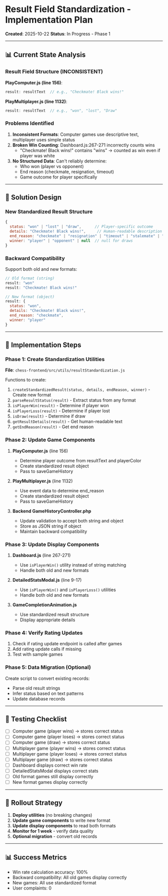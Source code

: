 # Result Field Standardization - Implementation Plan

**Created**: 2025-10-22
**Status**: In Progress - Phase 1

---

## 📊 Current State Analysis

### Result Field Structure (INCONSISTENT)

**PlayComputer.js (line 156)**:
```javascript
result: resultText  // e.g., "Checkmate! Black wins!"
```

**PlayMultiplayer.js (line 1132)**:
```javascript
result: resultText  // e.g., "won", "lost", "Draw"
```

### Problems Identified

1. **Inconsistent Formats**: Computer games use descriptive text, multiplayer uses simple status
2. **Broken Win Counting**: Dashboard.js:267-271 incorrectly counts wins
   - "Checkmate! Black wins!" contains "wins" → counted as win even if player was white
3. **No Structured Data**: Can't reliably determine:
   - Who won (player vs opponent)
   - End reason (checkmate, resignation, timeout)
   - Game outcome for player specifically

---

## 🎯 Solution Design

### New Standardized Result Structure

```javascript
{
  status: "won" | "lost" | "draw",      // Player-specific outcome
  details: "Checkmate! Black wins!",     // Human-readable description
  end_reason: "checkmate" | "resignation" | "timeout" | "stalemate" | "insufficient_material" | "threefold_repetition",
  winner: "player" | "opponent" | null  // null for draws
}
```

### Backward Compatibility

Support both old and new formats:
```javascript
// Old format (string)
result: "won"
result: "Checkmate! Black wins!"

// New format (object)
result: {
  status: "won",
  details: "Checkmate! Black wins!",
  end_reason: "checkmate",
  winner: "player"
}
```

---

## 🔧 Implementation Steps

### Phase 1: Create Standardization Utilities

**File**: `chess-frontend/src/utils/resultStandardization.js`

Functions to create:
1. `createStandardizedResult(status, details, endReason, winner)` - Create new format
2. `parseResultStatus(result)` - Extract status from any format
3. `isPlayerWin(result)` - Determine if player won
4. `isPlayerLoss(result)` - Determine if player lost
5. `isDraw(result)` - Determine if draw
6. `getResultDetails(result)` - Get human-readable text
7. `getEndReason(result)` - Get end reason

### Phase 2: Update Game Components

1. **PlayComputer.js** (line 156)
   - Determine player outcome from resultText and playerColor
   - Create standardized result object
   - Pass to saveGameHistory

2. **PlayMultiplayer.js** (line 1132)
   - Use event data to determine end_reason
   - Create standardized result object
   - Pass to saveGameHistory

3. **Backend GameHistoryController.php**
   - Update validation to accept both string and object
   - Store as JSON string if object
   - Maintain backward compatibility

### Phase 3: Update Display Components

1. **Dashboard.js** (line 267-271)
   - Use `isPlayerWin()` utility instead of string matching
   - Handle both old and new formats

2. **DetailedStatsModal.js** (line 9-17)
   - Use `isPlayerWin()` and `isPlayerLoss()` utilities
   - Handle both old and new formats

3. **GameCompletionAnimation.js**
   - Use standardized result structure
   - Display appropriate details

### Phase 4: Verify Rating Updates

1. Check if rating update endpoint is called after games
2. Add rating update calls if missing
3. Test with sample games

### Phase 5: Data Migration (Optional)

Create script to convert existing records:
- Parse old result strings
- Infer status based on text patterns
- Update database records

---

## 📝 Testing Checklist

- [ ] Computer game (player wins) → stores correct status
- [ ] Computer game (player loses) → stores correct status
- [ ] Computer game (draw) → stores correct status
- [ ] Multiplayer game (player wins) → stores correct status
- [ ] Multiplayer game (player loses) → stores correct status
- [ ] Multiplayer game (draw) → stores correct status
- [ ] Dashboard displays correct win rate
- [ ] DetailedStatsModal displays correct stats
- [ ] Old format games still display correctly
- [ ] New format games display correctly

---

## 🚀 Rollout Strategy

1. **Deploy utilities** (no breaking changes)
2. **Update game components** to write new format
3. **Update display components** to read both formats
4. **Monitor for 1 week** - verify data quality
5. **Optional migration** - convert old records

---

## 📊 Success Metrics

- Win rate calculation accuracy: 100%
- Backward compatibility: All old games display correctly
- New games: All use standardized format
- User complaints: 0
